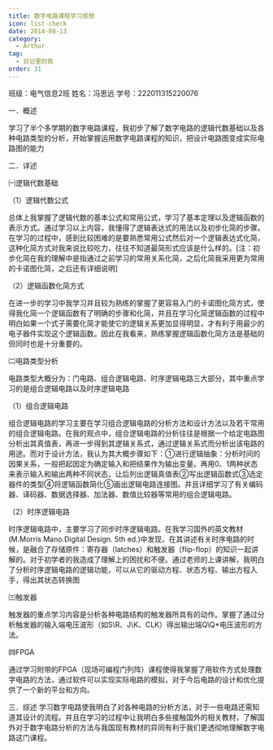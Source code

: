 ```yaml
---
title: 数字电路课程学习感想
icon: list-check
date: 2014-08-13
category:
  - Arthur
tag:
  - 日记里的我
order: 31
---
```


班级：电气信息2班            姓名：冯思远      学号：222011315220076

一．概述

学习了半个多学期的数字电路课程，我初步了解了数字电路的逻辑代数基础以及各种电路类型的分析，开始掌握运用数字电路课程的知识，把设计电路图变成实际电路图的能力

二．详述

㈠逻辑代数基础

（1）逻辑代数公式

总体上我掌握了逻辑代数的基本公式和常用公式，学习了基本定理以及逻辑函数的表示方式。通过学习以上内容，我懂得了逻辑表达式的用法以及初步化简的步骤。在学习的过程中，感到比较困难的是要熟悉常用公式然后对一个逻辑表达式化简，这种化简方式对我来说比较吃力，往往不知道最简形式应该是什么样的。[注：初步化简在我的理解中是指通过之前学习的常用关系化简，之后化简我采用更为常用的卡诺图化简，之后还有详细说明]

（2）逻辑函数化简方式

在进一步的学习中我学习并且较为熟练的掌握了更容易入门的卡诺图化简方式，使得我化简一个逻辑函数有了明确的步骤和化简，并且在学习化简逻辑函数的过程中明白如果一个式子需要化简才能使它的逻辑关系更加显得明显，才有利于用最少的电子器件实现这个逻辑函数。因此在我看来，熟练掌握逻辑函数化简方法是基础的但同时也是十分重要的。

㈡电路类型分析

电路类型大概分为：门电路、组合逻辑电路、时序逻辑电路三大部分，其中重点学习的是组合逻辑电路以及时序逻辑电路

（1）组合逻辑电路

组合逻辑电路的学习主要在学习组合逻辑电路的分析方法和设计方法以及若干常用的组合逻辑电路。在我的观点中，组合逻辑电路的分析往往是根据一个给定电路图分析出其真值表，再进一步得到其逻辑关系式，通过逻辑关系式而分析出该电路的用途。而对于设计方法，我认为其大概步骤如下：①进行逻辑抽象：分析时间的因果关系，一般把起因定为确定输入和把结果作为输出变量。再用0、1两种状态来表示输入和输出两种不同状态，让后列出逻辑真值表②写出逻辑函数式③选定器件的类型④将逻辑函数简化⑤画出逻辑电路连接图。并且详细学习了有关编码器、译码器、数据选择器、加法器、数值比较器等常用的组合逻辑电路。

（2）时序逻辑电路

时序逻辑电路中，主要学习了同步时序逻辑电路。在我学习国外的英文教材 (M.Morris Mano.Digital Design. 5th ed.)中发现，在其讲述有关时序电路的时候，是融合了存储原件：寄存器（latches）和触发器（flip-flop）的知识一起讲解的。对于初学者的我造成了理解上的困扰和不便。通过老师的上课讲解，我明白了分析时序逻辑电路的逻辑功能，可以从它的驱动方程、状态方程、输出方程入手，得出其状态转换图

㈢触发器

触发器的重点学习内容是分析各种电路结构的触发器所具有的动作。掌握了通过分析触发器的输入端电压波形（如S\R、J\K、CLK）得出输出端Q\Q*电压波形的方法。

㈣FPGA

通过学习附带的FPGA（现场可编程门列阵）课程使得我掌握了用软件方式处理数字电路的方法，通过软件可以实现实际电路的模拟，对于今后电路的设计和优化提供了一个新的平台和方向。

三．综述
学习数字电路使我明白了对各种电路的分析方法，对于一些电路还需知道其设计的流程。并且在学习的过程中让我明白多些接触国外的相关教材，了解国外对于数字电路分析的方法与我国现有教材的异同有利于我们更透彻地理解数字电路这门课程。
